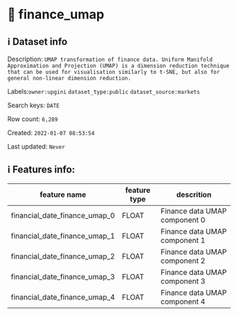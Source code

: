 # 📖 finance_umap 
## ℹ️ Dataset info 
Description: `UMAP transformation of finance data. Uniform Manifold Approximation and Projection (UMAP) is a dimension reduction technique that can be used for visualisation similarly to t-SNE, but also for general non-linear dimension reduction. ` 

Labels:`owner:upgini` `dataset_type:public` `dataset_source:markets` 

Search keys: `DATE`

Row count: `6,289`

Created: `2022-01-07 08:53:54` 

Last updated: `Never` 

## ℹ️ Features info:
|feature name|feature type|descrition|
|---|---|---|
|financial_date_finance_umap_0|FLOAT|Finance data UMAP component 0|
|financial_date_finance_umap_1|FLOAT|Finance data UMAP component 1|
|financial_date_finance_umap_2|FLOAT|Finance data UMAP component 2|
|financial_date_finance_umap_3|FLOAT|Finance data UMAP component 3|
|financial_date_finance_umap_4|FLOAT|Finance data UMAP component 4|
